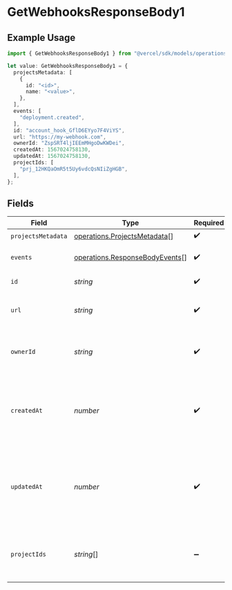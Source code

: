 # GetWebhooksResponseBody1

## Example Usage

```typescript
import { GetWebhooksResponseBody1 } from "@vercel/sdk/models/operations";

let value: GetWebhooksResponseBody1 = {
  projectsMetadata: [
    {
      id: "<id>",
      name: "<value>",
    },
  ],
  events: [
    "deployment.created",
  ],
  id: "account_hook_GflD6EYyo7F4ViYS",
  url: "https://my-webhook.com",
  ownerId: "ZspSRT4ljIEEmMHgoDwKWDei",
  createdAt: 1567024758130,
  updatedAt: 1567024758130,
  projectIds: [
    "prj_12HKQaOmR5t5Uy6vdcQsNIiZgHGB",
  ],
};
```

## Fields

| Field                                                                            | Type                                                                             | Required                                                                         | Description                                                                      | Example                                                                          |
| -------------------------------------------------------------------------------- | -------------------------------------------------------------------------------- | -------------------------------------------------------------------------------- | -------------------------------------------------------------------------------- | -------------------------------------------------------------------------------- |
| `projectsMetadata`                                                               | [operations.ProjectsMetadata](../../models/operations/projectsmetadata.md)[]     | :heavy_check_mark:                                                               | N/A                                                                              |                                                                                  |
| `events`                                                                         | [operations.ResponseBodyEvents](../../models/operations/responsebodyevents.md)[] | :heavy_check_mark:                                                               | The webhooks events                                                              | deployment.created                                                               |
| `id`                                                                             | *string*                                                                         | :heavy_check_mark:                                                               | The webhook id                                                                   | account_hook_GflD6EYyo7F4ViYS                                                    |
| `url`                                                                            | *string*                                                                         | :heavy_check_mark:                                                               | A string with the URL of the webhook                                             | https://my-webhook.com                                                           |
| `ownerId`                                                                        | *string*                                                                         | :heavy_check_mark:                                                               | The unique ID of the team the webhook belongs to                                 | ZspSRT4ljIEEmMHgoDwKWDei                                                         |
| `createdAt`                                                                      | *number*                                                                         | :heavy_check_mark:                                                               | A number containing the date when the webhook was created in in milliseconds     | 1567024758130                                                                    |
| `updatedAt`                                                                      | *number*                                                                         | :heavy_check_mark:                                                               | A number containing the date when the webhook was updated in in milliseconds     | 1567024758130                                                                    |
| `projectIds`                                                                     | *string*[]                                                                       | :heavy_minus_sign:                                                               | The ID of the projects the webhook is associated with                            | [<br/>"prj_12HKQaOmR5t5Uy6vdcQsNIiZgHGB"<br/>]                                   |
